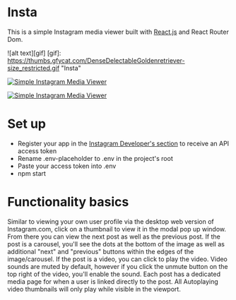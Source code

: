 # Insta
This is a simple Instagram media viewer built with [React.js](https://github.com/facebookincubator/create-react-app) and React Router Dom.

![alt text][gif]
[gif]: https://thumbs.gfycat.com/DenseDelectableGoldenretriever-size_restricted.gif "Insta"

[![Simple Instagram Media Viewer](http://img.youtube.com/vi/19bq7ywfrxM/0.jpg)](http://www.youtube.com/watch?v=19bq7ywfrxM)

[![Simple Instagram Media Viewer](http://img.youtube.com/vi/https://youtu.be/https://youtu.be/RQcUaTQ5nOs/0.jpg)](http://www.youtube.com/watch?v=https://youtu.be/https://youtu.be/RQcUaTQ5nOs)

# Set up
* Register your app in the [Instagram Developer's section](https://www.instagram.com/developer/) to receive an API access token
* Rename .env-placeholder to .env in the project's root
* Paste your access token into .env
* npm start

# Functionality basics
Similar to viewing your own user profile via the desktop web version of Instagram.com, click on a thumbnail to view it in the modal pop up window. From there you can view the next post as well as the previous post. If the post is a carousel, you'll see the dots at the bottom of the image as well as additional "next" and "previous" buttons within the edges of the image/carousel. If the post is a video, you can click to play the video. Video sounds are muted by default, however if you click the unmute button on the top right of the video, you'll enable the sound. Each post has a dedicated media page for when a user is linked directly to the post. All Autoplaying video thumbnails will only play while visible in the viewport.
